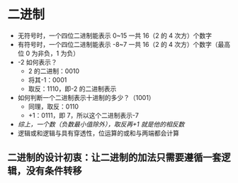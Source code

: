 # 二进制

- 无符号时，一个四位二进制能表示 0~15 一共 16（2 的 4 次方）个数字
- 有符号时，一个四位二进制能表示 -8~7 一共 16（2 的 4 次方）个数字（最高位 0 为非负，1 为负）
- -2 如何表示？
  - 2 的二进制：0010
  - 将其-1：0001
  - 取反：1110，即-2 的二进制表示
- 如何判断一个二进制表示十进制的多少？（1001）
  - 同理，取反：0110
  - +1：0111，即 7，所以这个二进制表示-7
- _综上，一个数（负数最小值除外），取反再+1 就是他的相反数_
- 逻辑或和逻辑与具有穿透性，位运算的或和与两端都会计算

## 二进制的设计初衷：让二进制的加法只需要遵循一套逻辑，没有条件转移

